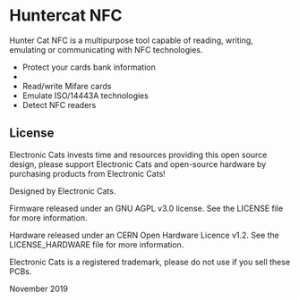 # Huntercat NFC

Hunter Cat NFC is a multipurpose tool capable of reading, writing, emulating or communicating with NFC technologies.
- Protect your cards bank information
- 
- Read/write Mifare cards
- Emulate ISO/14443A technologies
- Detect NFC readers

## License
Electronic Cats invests time and resources providing this open source design, please support Electronic Cats and open-source hardware by purchasing products from Electronic Cats!

Designed by Electronic Cats.

Firmware released under an GNU AGPL v3.0 license. See the LICENSE file for more information.

Hardware released under an CERN Open Hardware Licence v1.2. See the LICENSE_HARDWARE file for more information.

Electronic Cats is a registered trademark, please do not use if you sell these PCBs.

November 2019
